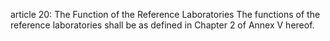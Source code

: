 article 20: The Function of the Reference Laboratories
The functions of the reference laboratories shall be as defined in Chapter 2 of Annex V hereof.
<ul>
</ul>
